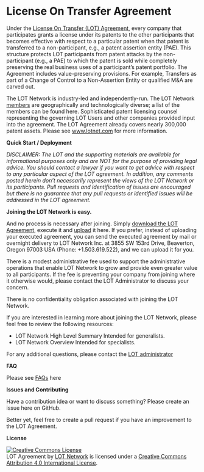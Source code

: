 
License On Transfer Agreement
=============================

Under the [License On Transfer (LOT) Agreement](https://github.com/LOT/LOT-agreement/blob/master/v1.3%20LOT%20Agreement.md), every company that participates grants a license under its patents to the other participants that becomes effective with respect to a particular patent when that patent is transferred to a non-participant, e.g., a patent assertion entity (PAE). This structure protects LOT participants from patent attacks by the non-participant (e.g., a PAE) to which the patent is sold while completely preserving the real business uses of a participant’s patent portfolio.  The Agreement includes value-preserving provisions.  For example, Transfers as part of a Change of Control to a Non-Assertion Entity or qualified M&A are carved out.

The LOT Network is industry-led and independently-run.  The LOT Network [members](https://github.com/LOT/LOT-agreement/blob/master/Members.md) are geographically and technologically diverse; a list of the members can be found here.  Sophisticated patent licensing counsel representing the governing LOT Users and other companies provided input into the agreement.  The LOT Agreement already covers nearly 300,000 patent assets.
Please see www.lotnet.com for more information.

**Quick Start / Deployment**

*DISCLAIMER: The LOT and the supporting materials are available for informational purposes only and are NOT for the purpose of providing legal advice. You should contact a lawyer if you want to get advice with respect to any particular aspect of the LOT agreement. In addition, any comments posted herein don’t necessarily represent the views of the LOT Network or its participants.  Pull requests and identification of issues are encouraged but there is no guarantee that any pull requests or identified issues will be addressed in the LOT agreement.*

**Joining the LOT Network is easy.**

And no process is necessary after joining.  Simply [download the LOT Agreement](http://www.lotnet.com/userfiles/files/LOT%20Agreement%20%28v1_3-7_7_14%29.pdf), execute it and [upload](http://www.lotnet.com/how-to-join-lotnet/upload-agreement.cfm) it here.
If you prefer, instead of uploading your executed agreement, you can send the executed agreement by mail or overnight delivery to LOT Network Inc. at 3855 SW 153rd Drive, Beaverton, Oregon 97003 USA (Phone: +1.503.619.522), and we can upload it for you.  

There is a modest administrative fee used to support the administrative operations that enable LOT Network to grow and provide even greater value to all participants. If the fee is preventing your company from joining where it otherwise would, please contact the LOT Administrator to discuss your concern.

There is no confidentiality obligation associated with joining the LOT Network.

If you are interested in learning more about joining the LOT Network, please feel free to review the following resources:  
* LOT Network High Level Summary
Intended for generalists.
* LOT Network Overview
Intended for specialists.

For any additional questions, please contact the [LOT administrator](http://www.lotnet.com/learn-more/contact.cfm)

**FAQ**

Please see [FAQs](http://www.lotnet.com/learn-more/faqs.cfm) here

**Issues and Contributing**

Have a contribution idea or want to discuss something? Please create an issue here on GitHub.

Better yet, feel free to create a pull request if you have an improvement to the LOT Agreement.

**License**

<a rel="license" href="http://creativecommons.org/licenses/by/4.0/"><img alt="Creative Commons License" style="border-width:0" src="https://i.creativecommons.org/l/by/4.0/88x31.png" /></a><br /><span xmlns:dct="http://purl.org/dc/terms/" href="http://purl.org/dc/dcmitype/Text" property="dct:title" rel="dct:type">LOT Agreement</span> by <a xmlns:cc="http://creativecommons.org/ns#" href="www.lotnet.com" property="cc:attributionName" rel="cc:attributionURL">LOT Network</a> is licensed under a <a rel="license" href="http://creativecommons.org/licenses/by/4.0/">Creative Commons Attribution 4.0 International License</a>.

